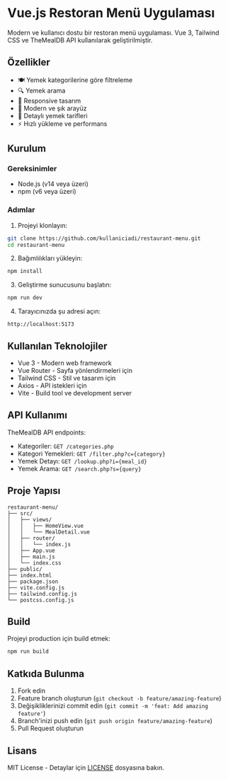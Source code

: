 # Vue.js Restoran Menü Uygulaması

Modern ve kullanıcı dostu bir restoran menü uygulaması. Vue 3, Tailwind CSS ve TheMealDB API kullanılarak geliştirilmiştir.

## Özellikler

- 🍽️ Yemek kategorilerine göre filtreleme
- 🔍 Yemek arama
- 📱 Responsive tasarım
- 🎨 Modern ve şık arayüz
- 📖 Detaylı yemek tarifleri
- ⚡ Hızlı yükleme ve performans

## Kurulum

### Gereksinimler

- Node.js (v14 veya üzeri)
- npm (v6 veya üzeri)

### Adımlar

1. Projeyi klonlayın:
```bash
git clone https://github.com/kullaniciadi/restaurant-menu.git
cd restaurant-menu
```

2. Bağımlılıkları yükleyin:
```bash
npm install
```

3. Geliştirme sunucusunu başlatın:
```bash
npm run dev
```

4. Tarayıcınızda şu adresi açın:
```
http://localhost:5173
```

## Kullanılan Teknolojiler

- Vue 3 - Modern web framework
- Vue Router - Sayfa yönlendirmeleri için
- Tailwind CSS - Stil ve tasarım için
- Axios - API istekleri için
- Vite - Build tool ve development server

## API Kullanımı

TheMealDB API endpoints:

- Kategoriler: `GET /categories.php`
- Kategori Yemekleri: `GET /filter.php?c={category}`
- Yemek Detayı: `GET /lookup.php?i={meal_id}`
- Yemek Arama: `GET /search.php?s={query}`

## Proje Yapısı

```
restaurant-menu/
├── src/
│   ├── views/
│   │   ├── HomeView.vue
│   │   └── MealDetail.vue
│   ├── router/
│   │   └── index.js
│   ├── App.vue
│   ├── main.js
│   └── index.css
├── public/
├── index.html
├── package.json
├── vite.config.js
├── tailwind.config.js
└── postcss.config.js
```

## Build

Projeyi production için build etmek:

```bash
npm run build
```

## Katkıda Bulunma

1. Fork edin
2. Feature branch oluşturun (`git checkout -b feature/amazing-feature`)
3. Değişikliklerinizi commit edin (`git commit -m 'feat: Add amazing feature'`)
4. Branch'inizi push edin (`git push origin feature/amazing-feature`)
5. Pull Request oluşturun

## Lisans

MIT License - Detaylar için [LICENSE](LICENSE) dosyasına bakın.
